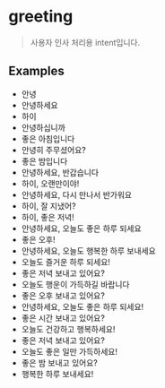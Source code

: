 # greeting
> 사용자 인사 처리용 intent입니다.

## Examples
- 안녕
- 안녕하세요
- 하이
- 안녕하십니까
- 좋은 아침입니다
- 안녕히 주무셨어요?
- 좋은 밤입니다
- 안녕하세요, 반갑습니다
- 하이, 오랜만이야!
- 안녕하세요, 다시 만나서 반가워요
- 하이, 잘 지냈어?
- 하이, 좋은 저녁!
- 안녕하세요, 오늘도 좋은 하루 되세요
- 좋은 오후!
- 안녕하세요, 오늘도 행복한 하루 보내세요
- 오늘도 즐거운 하루 되세요!
- 좋은 저녁 보내고 있어요?
-  오늘도 행운이 가득하길 바랍니다
- 좋은 오후 보내고 있어요?
- 안녕하세요, 오늘도 좋은 하루 되세요!
- 좋은 시간 보내고 있어요?
- 오늘도 건강하고 행복하세요!
- 좋은 저녁 보내고 있어요?
- 오늘도 좋은 일만 가득하세요!
- 좋은 밤 보내고 있어요?
- 행복한 하루 보내세요!